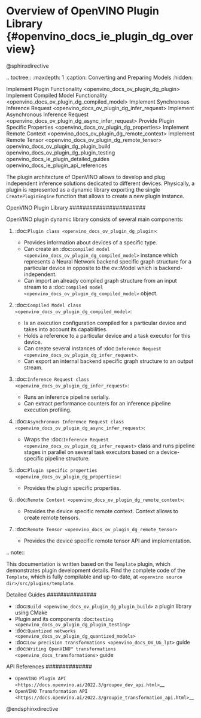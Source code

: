 # Overview of OpenVINO Plugin Library {#openvino_docs_ie_plugin_dg_overview}

@sphinxdirective

.. toctree::
   :maxdepth: 1
   :caption: Converting and Preparing Models
   :hidden:

   Implement Plugin Functionality <openvino_docs_ov_plugin_dg_plugin>
   Implement Compiled Model Functionality <openvino_docs_ov_plugin_dg_compiled_model>
   Implement Synchronous Inference Request <openvino_docs_ov_plugin_dg_infer_request>
   Implement Asynchronous Inference Request <openvino_docs_ov_plugin_dg_async_infer_request>
   Provide Plugin Specific Properties <openvino_docs_ov_plugin_dg_properties>
   Implement Remote Context <openvino_docs_ov_plugin_dg_remote_context>
   Implement Remote Tensor <openvino_docs_ov_plugin_dg_remote_tensor>
   openvino_docs_ov_plugin_dg_plugin_build
   openvino_docs_ov_plugin_dg_plugin_testing
   openvino_docs_ie_plugin_detailed_guides
   openvino_docs_ie_plugin_api_references


The plugin architecture of OpenVINO allows to develop and plug independent inference 
solutions dedicated to different devices. Physically, a plugin is represented as a dynamic library 
exporting the single ``CreatePluginEngine`` function that allows to create a new plugin instance.

OpenVINO Plugin Library
#######################

OpenVINO plugin dynamic library consists of several main components:

1.  :doc:`Plugin class <openvino_docs_ov_plugin_dg_plugin>`:

    * Provides information about devices of a specific type.
    * Can create an  :doc:`compiled model <openvino_docs_ov_plugin_dg_compiled_model>` instance which represents a Neural Network backend specific graph structure for a particular device in opposite to the ov::Model which is backend-independent.
    * Can import an already compiled graph structure from an input stream to a :doc:`compiled model <openvino_docs_ov_plugin_dg_compiled_model>` object.


2.  :doc:`Compiled Model class <openvino_docs_ov_plugin_dg_compiled_model>`:

    * Is an execution configuration compiled for a particular device and takes into account its capabilities.
    * Holds a reference to a particular device and a task executor for this device.
    * Can create several instances of  :doc:`Inference Request <openvino_docs_ov_plugin_dg_infer_request>`.
    * Can export an internal backend specific graph structure to an output stream.


3.  :doc:`Inference Request class <openvino_docs_ov_plugin_dg_infer_request>`:

    * Runs an inference pipeline serially.
    * Can extract performance counters for an inference pipeline execution profiling.


4.  :doc:`Asynchronous Inference Request class <openvino_docs_ov_plugin_dg_async_infer_request>`:

    * Wraps the  :doc:`Inference Request <openvino_docs_ov_plugin_dg_infer_request>` class and runs pipeline stages in parallel on several task executors based on a device-specific pipeline structure.


5.  :doc:`Plugin specific properties <openvino_docs_ov_plugin_dg_properties>`:

    * Provides the plugin specific properties.


6.  :doc:`Remote Context <openvino_docs_ov_plugin_dg_remote_context>`:

    * Provides the device specific remote context. Context allows to create remote tensors.


7.  :doc:`Remote Tensor <openvino_docs_ov_plugin_dg_remote_tensor>`

    * Provides the device specific remote tensor API and implementation.


.. note::  

   This documentation is written based on the ``Template`` plugin, which demonstrates plugin development details. Find the complete code of the ``Template``, which is fully compilable and up-to-date, at ``<openvino source dir>/src/plugins/template``.


Detailed Guides
###############

*  :doc:`Build <openvino_docs_ov_plugin_dg_plugin_build>` a plugin library using CMake
*  Plugin and its components :doc:`testing <openvino_docs_ov_plugin_dg_plugin_testing>`
*  :doc:`Quantized networks <openvino_docs_ov_plugin_dg_quantized_models>`
*  :doc:`Low precision transformations <openvino_docs_OV_UG_lpt>` guide
*  :doc:`Writing OpenVINO™ transformations <openvino_docs_transformations>` guide

API References
##############

*  `OpenVINO Plugin API <https://docs.openvino.ai/2022.3/groupov_dev_api.html>`__
*  `OpenVINO Transformation API <https://docs.openvino.ai/2022.3/groupie_transformation_api.html>`__

@endsphinxdirective
